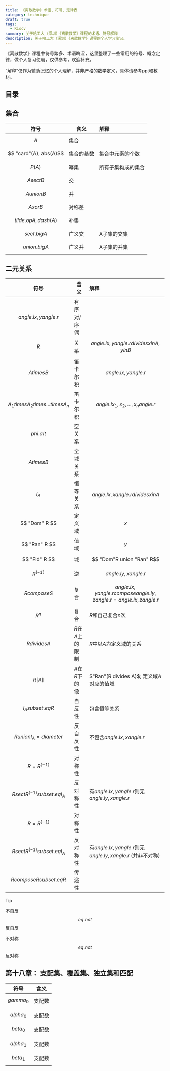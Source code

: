 ```yaml
---
title: 《离散数学》术语、符号、定律表
category: technique
draft: true
tags:
  - Riscv
summary: 关于哈工大（深圳）《离散数学》课程的术语、符号解释
description: 关于哈工大（深圳）《离散数学》课程的个人学习笔记。
---
```


《离散数学》课程中符号繁多、术语晦涩，这里整理了一些常用的符号、概念定律，做个人复习使用，仅供参考，欢迎补充。

“解释”仅作为辅助记忆的个人理解，并非严格的数学定义，具体请参考ppt和教材。

## 目录

## 集合

|           符号           | 含义       | 解释               |
| :----------------------: | ---------- | :----------------- |
|          $$A$$           | 集合       |                    |
|  $$ "card"(A), abs(A)$$  | 集合的基数 | 集合中元素的个数   |
|         $$P(A)$$         | 幂集       | 所有子集构成的集合 |
|       $$A sect B$$       | 交         |                    |
|      $$A union B$$       | 并         |                    |
|       $$A xor B$$        | 对称差     |                    |
| $$tilde.op A, dash(A) $$ | 补集       |                    |
|     $$ sect.big A $$     | 广义交     | A子集的交集        |
|    $$ union.big A $$     | 广义并     | A子集的并集        |

## 二元关系

|                 符号                  | 含义             | 解释                                                                             |
| :-----------------------------------: | ---------------- | :------------------------------------------------------------------------------- |
|        $$angle.l x,y angle.r$$        | 有序对/序偶      |                                                                                  |
|                 $$R$$                 | 关系             | $${angle.l x,y angle.r divides x in A, y in B}$$                                 |
|             $$A times B$$             | 笛卡尔积         | $${angle.l x,y angle.r}$$                                                        |
| $$A_1 times A_2 times ... times A_n$$ | 笛卡尔积         | $${angle.l x_1,x_2,...,x_n angle.r}$$                                            |
|             $$ phi.alt $$             | 空关系           |                                                                                  |
|            $$ A times B $$            | 全域关系         |                                                                                  |
|               $$ I_A $$               | 恒等关系         | $$ {angle.l x,x angle.r divides x in A}$$                                        |
|             $$ "Dom" R $$             | 定义域           | $${x}$$                                                                          |
|             $$ "Ran" R $$             | 值域             | $${y}$$                                                                          |
|             $$ "Fld" R $$             | 域               | $$ "Dom"R union "Ran" R$$                                                        |
|             $$ R^(-1) $$              | 逆               | $$ {angle.l y,x angle.r} $$                                                      |
|           $$ R compose S $$           | 复合             | $$ {angle.l x,y angle.r} compose {angle.l y,z angle.r} = {angle.l x,z angle.r}$$ |
|               $$ R^n $$               | 复合             | $R$和自己复合$n$次                                                               |
|           $$ R divides A $$           | $R$在$A$上的限制 | $R$中以$A$为定义域的关系                                                         |
|              $$ R[A] $$               | $A$在$R$下的像   | $"Ran"(R divides A)$; 定义域$A$对应的值域                                        |
|         $$ I_A subset.eq R $$         | 自反性           | 包含恒等关系                                                                     |
|     $$ R union I_A = diameter $$      | 反自反性         | 不包含$angle.l x,x angle.r$                                                      |
|           $$ R = R^(-1) $$            | 对称性           |                                                                                  |
|   $$ R sect R^(-1) subset.eq I_A$$    | 反对称性         | 有$angle.l x,y angle.r$则无$angle.l y,x angle.r$                                 |
|           $$ R = R^(-1) $$            | 对称性           |                                                                                  |
|   $$ R sect R^(-1) subset.eq I_A$$    | 反对称性         | 有$angle.l x,y angle.r$则无$angle.l y,x angle.r$ (并非不对称)                    |
|     $$ R compose R subset.eq R $$     | 传递性           |                                                                                  |

> [!tip]
> 不自反$$eq.not$$反自反
>
> 不对称$$eq.not$$反对称

## 第十八章： 支配集、覆盖集、独立集和匹配

|    符号     | 含义   |
| :---------: | ------ |
| $$gamma_0$$ | 支配数 |
| $$alpha_0$$ | 支配数 |
| $$beta_0$$  | 支配数 |
| $$alpha_1$$ | 支配数 |
| $$beta_1$$  | 支配数 |
